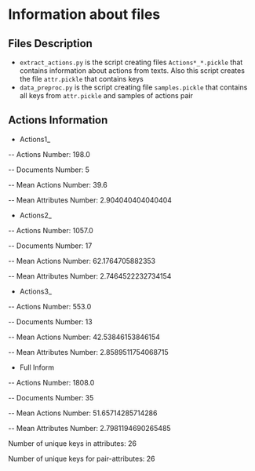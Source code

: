# Information about files

## Files Description


* `extract_actions.py` is the script creating files `Actions*_*.pickle` that contains information about actions from texts. Also this script creates the file `attr.pickle` that contains keys
* `data_preproc.py` is the script creating file `samples.pickle` that contains all keys from `attr.pickle` and samples of actions pair


## Actions Information

- Actions1_

-- Actions Number: 198.0

-- Documents Number: 5

-- Mean Actions Number: 39.6

-- Mean Attributes Number: 2.904040404040404

- Actions2_

-- Actions Number: 1057.0

-- Documents Number: 17

-- Mean Actions Number: 62.1764705882353

-- Mean Attributes Number: 2.7464522232734154

- Actions3_

-- Actions Number: 553.0

-- Documents Number: 13

-- Mean Actions Number: 42.53846153846154

-- Mean Attributes Number: 2.8589511754068715

- Full Inform

-- Actions Number: 1808.0

-- Documents Number: 35

-- Mean Actions Number: 51.65714285714286

-- Mean Attributes Number: 2.7981194690265485

Number of unique keys in attributes: 26

Number of unique keys for pair-attributes: 26

